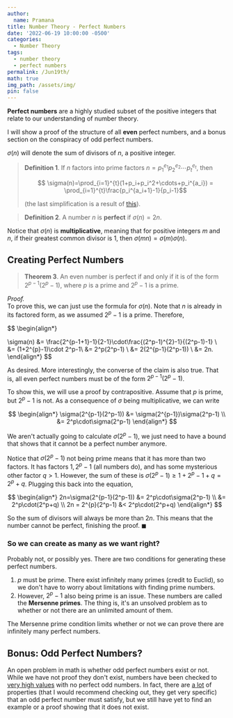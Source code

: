 ```yaml
---
author:
  name: Pramana
title: Number Theory - Perfect Numbers
date: '2022-06-19 10:00:00 -0500'
categories:
  - Number Theory
tags:
  - number theory
  - perfect numbers
permalink: /Jun19th/
math: true
img_path: /assets/img/
pin: false
---
```


**Perfect numbers** are a highly studied subset of the positive integers
that relate to our understanding of number theory. 

I will show a proof of the structure of all **even** perfect numbers,
and a bonus section on the conspiracy of odd perfect numbers.

$\sigma(n)$ will denote the sum of divisors of 
$n$, a positive integer.

> **Definition 1**. If $n$ factors into prime factors 
> $n = p_1^{e_1}p_2^{e_2}\cdots p_t^{e_t}$, then
> 
> $$ \sigma(n)=\prod_{i=1}^{t}(1+p_i+p_i^2+\cdots+p_i^{a_i}) = \prod_{i=1}^{t}\frac{p_i^{a_i+1}-1}{p_i-1}$$
> 
> (the last simplification is a result of [this](https://math.stackexchange.com/questions/900869/prove-xn-1-x-1xn-1xn-2-x1)).

> **Definition 2**. A number $n$ is **perfect** if 
> $\sigma(n)=2n$.

Notice that $\sigma(n)$ is **multiplicative**, meaning that for positive
integers $m$ and $n$, if their greatest common divisor is $1$, then 
$\sigma(mn)=\sigma(m)\sigma(n)$.

## Creating Perfect Numbers

> **Theorem 3**. An even number is perfect if and only if it is 
> of the form 
> $2^{p-1}(2^p-1)$, where 
> $p$ is a prime and 
> $2^p-1$ is a prime.

*Proof.*  
To prove this, we can just use the formula for 
$\sigma(n)$. Note that $n$ is already in its factored form, as we assumed
$2^p-1$ is a prime. Therefore, 

$$
\begin{align*} 

\sigma(n) &= \frac{2^{p-1+1}-1}{2-1}\cdot\frac{(2^p-1)^{2}-1}{(2^p-1)-1} \\
&= (1+2^{p}-1)\cdot 2^p-1\\
&= 2^p(2^p-1) \\
&= 2(2^{p-1}(2^p-1)) \\
&= 2n.
\end{align*}
$$

As desired. More interestingly, the converse of the claim is also true. 
That is, all even perfect numbers must be of the form $2^{p-1}(2^p-1)$.

To show this, we will use a proof by contrapositive. Assume that $p$
is prime, but $2^p-1$ is not. As a consequence of $\sigma$ being 
multiplicative, we can write 

$$ 
\begin{align*}
\sigma(2^{p-1}(2^p-1)) &= \sigma(2^{p-1})\sigma(2^p-1) \\
&= 2^p\cdot\sigma(2^p-1)
\end{align*}
$$

We aren't actually going to calculate $\sigma(2^p-1)$, we just need 
to have a bound that shows that it cannot be a perfect number anymore. 

Notice that $\sigma(2^p-1)$ not being prime means that it has more than
two factors. It has factors $1,2^p-1$ (all numbers do), and has some
mysterious other factor $q > 1$. However, the sum of these is 
$\sigma(2^p-1) \geq 1+2^p-1+q = 2^p+q$. Plugging this back into the equation,

$$ 
\begin{align*}
2n=\sigma(2^{p-1}(2^p-1)) &= 2^p\cdot\sigma(2^p-1) \\ 
&= 2^p\cdot(2^p+q) \\ 
2n = 2^{p}(2^p-1) &< 2^p\cdot(2^p+q)
\end{align*}
$$

So the sum of divisors will always be more than $2n$. This means that the
number cannot be perfect, finishing the proof.
$\blacksquare$

### So we can create as many as we want right?

Probably not, or possibly yes. There are two conditions for generating
these perfect numbers. 

1. $p$ must be prime. There exist infinitely many primes (credit to Euclid), so we don't have to worry about limitations with finding prime numbers.
2. However, $2^p-1$ also being prime is an issue. These numbers are called the **Mersenne primes**. The thing is, it's an unsolved problem as to whether or not there are an unlimited amount of them. 

The Mersenne prime condition limits whether or not we can prove 
there are infinitely many perfect numbers.

## Bonus: Odd Perfect Numbers?

An open problem in math is whether odd perfect numbers exist or not. 
While we have not proof they don't exist, numbers have been checked 
to [very high values](https://www.lirmm.fr/~ochem/opn/opn.pdf)
with no perfect odd numbers.
In fact, there are [a lot](https://en.wikipedia.org/wiki/Perfect_number#Odd_perfect_numbers) of properties (that I
would recommend checking out, they get very specific) that an odd perfect
number must satisfy, but we still have yet to find an example or a 
proof showing that it does not exist. 
